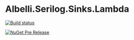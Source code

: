 # Albelli.Serilog.Sinks.Lambda

[![Build status](https://ci.appveyor.com/api/projects/status/6f1dkasr24w49x5q?svg=true)](https://ci.appveyor.com/project/albumprinter/albelli-serilog-sinks-lambda)

[![NuGet Pre Release](https://img.shields.io/nuget/vpre/Albelli.Serilog.Sinks.Lambda.svg)](https://www.nuget.org/packages/Albelli.Serilog.Sinks.Lambda/)
